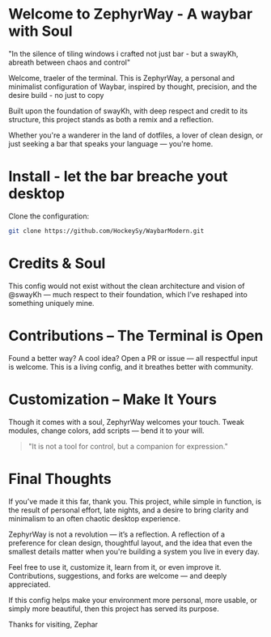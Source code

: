 # Welcome to ZephyrWay - A waybar with Soul
"In the silence of tiling windows i crafted not just bar - but a swayKh, abreath between chaos and control"

Welcome, traeler of the terminal. This is ZephyrWay, a personal and minimalist configuration of Waybar, inspired by thought, precision, and the desire build -
no just to copy

Built upon the foundation of swayKh, with deep respect and credit to its structure, this project stands as both a remix and a reflection.

Whether you're a wanderer in the land of dotfiles, a lover of clean design, or just seeking a bar that speaks your language — you're home.

# Install - let the bar breache yout desktop

Clone the configuration:
```bash
git clone https://github.com/HockeySy/WaybarModern.git
```

# Credits & Soul

This config would not exist without the clean architecture and vision of @swayKh — much respect to their foundation, which I’ve reshaped into something uniquely mine.

# Contributions – The Terminal is Open

Found a better way? A cool idea? Open a PR or issue — all respectful input is welcome. This is a living config, and it breathes better with community.

# Customization – Make It Yours

Though it comes with a soul, ZephyrWay welcomes your touch. Tweak modules, change colors, add scripts — bend it to your will.

> "It is not a tool for control,
but a companion for expression."

# Final Thoughts

If you’ve made it this far, thank you. This project, while simple in function, is the result of personal effort, late nights, and a desire to bring clarity and minimalism to an often chaotic desktop experience.

ZephyrWay is not a revolution — it’s a reflection. A reflection of a preference for clean design, thoughtful layout, and the idea that even the smallest details matter when you're building a system you live in every day.

Feel free to use it, customize it, learn from it, or even improve it. Contributions, suggestions, and forks are welcome — and deeply appreciated.

If this config helps make your environment more personal, more usable, or simply more beautiful, then this project has served its purpose.

Thanks for visiting,
Zephar



